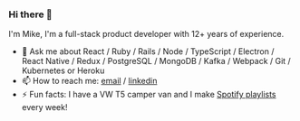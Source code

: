 ### Hi there 👋

I'm Mike, I'm a full-stack product developer with 12+ years of experience.

- 💬 Ask me about React / Ruby / Rails / Node / TypeScript / Electron / React Native / Redux / PostgreSQL / MongoDB / Kafka / Webpack / Git / Kubernetes or Heroku
- 📫 How to reach me: [email](mailto:work@mikekreeki.com) / [linkedin](https://www.linkedin.com/in/mikekreeki/)
- ⚡️ Fun facts: I have a VW T5 camper van and I make [Spotify playlists](https://open.spotify.com/user/11177736868?si=bek08ihUR7WHxvogoM5WLQ) every week!
